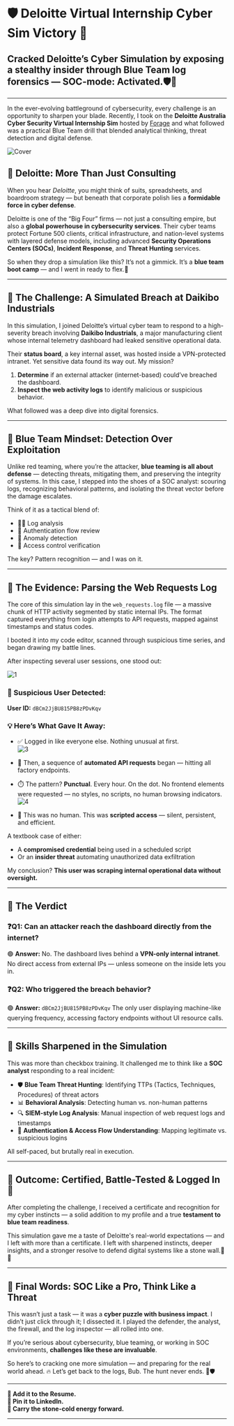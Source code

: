 # 🛡️ Deloitte Virtual Internship Cyber Sim Victory 🗿

## Cracked Deloitte’s Cyber Simulation by exposing a stealthy insider through Blue Team log forensics — SOC-mode: Activated.🛡️🗿

---

In the ever-evolving battleground of cybersecurity, every challenge is an opportunity to sharpen your blade. Recently, I took on the **Deloitte Australia Cyber Security Virtual Internship Sim** hosted by [Forage](https://www.theforage.com/simulations/Deloitte%20Australia/cyber-c1e3) and what followed was a practical Blue Team drill that blended analytical thinking, threat detection and digital defense.

![Cover](https://github.com/user-attachments/assets/9b8b3222-2196-4785-a3a6-76184bd15403) <br/>

## 👔 Deloitte: More Than Just Consulting

When you hear *Deloitte*, you might think of suits, spreadsheets, and boardroom strategy — but beneath that corporate polish lies a **formidable force in cyber defense**.

Deloitte is one of the “Big Four” firms — not just a consulting empire, but also a **global powerhouse in cybersecurity services**. Their cyber teams protect Fortune 500 clients, critical infrastructure, and nation-level systems with layered defense models, including advanced **Security Operations Centers (SOCs)**, **Incident Response**, and **Threat Hunting** services.

So when they drop a simulation like this? It’s not a gimmick. It’s a **blue team boot camp** — and I went in ready to flex.🗿

---

## 🧩 The Challenge: A Simulated Breach at Daikibo Industrials

In this simulation, I joined Deloitte’s virtual cyber team to respond to a high-severity breach involving **Daikibo Industrials**, a major manufacturing client whose internal telemetry dashboard had leaked sensitive operational data.

Their **status board**, a key internal asset, was hosted inside a VPN-protected intranet. Yet sensitive data found its way out. My mission?

1. **Determine** if an external attacker (internet-based) could’ve breached the dashboard.
2. **Inspect the web activity logs** to identify malicious or suspicious behavior.

What followed was a deep dive into digital forensics.

---

## 🧠 Blue Team Mindset: Detection Over Exploitation

Unlike red teaming, where you’re the attacker, **blue teaming is all about defense** — detecting threats, mitigating them, and preserving the integrity of systems. In this case, I stepped into the shoes of a SOC analyst: scouring logs, recognizing behavioral patterns, and isolating the threat vector before the damage escalates.

Think of it as a tactical blend of:

* 🕵️‍♂️ Log analysis
* 🔐 Authentication flow review
* 🧮 Anomaly detection
* 🚫 Access control verification

The key? Pattern recognition — and I was on it.

---

## 📁 The Evidence: Parsing the Web Requests Log

The core of this simulation lay in the `web_requests.log` file — a massive chunk of HTTP activity segmented by static internal IPs. The format captured everything from login attempts to API requests, mapped against timestamps and status codes.

I booted it into my code editor, scanned through suspicious time series, and began drawing my battle lines.

After inspecting several user sessions, one stood out:

![1](https://github.com/user-attachments/assets/97677aad-f003-4187-9470-695d4075c72b) <br/>

### 🚨 Suspicious User Detected:

**User ID:** `dBCm2JjBU815PB8zPDvKqv`

### 💡 Here’s What Gave It Away:

* ✅ Logged in like everyone else. Nothing unusual at first.
   <br/> ![3](https://github.com/user-attachments/assets/c499b2a6-05bb-4bdd-a9a9-a2cc4ebdca71) <br/>

* 🤔 Then, a sequence of **automated API requests** began — hitting all factory endpoints.
* ⏱️ The pattern? **Punctual**. Every hour. On the dot. No frontend elements were requested — no styles, no scripts, no human browsing indicators.
   <br/> ![4](https://github.com/user-attachments/assets/b91c6e79-1549-4187-b18d-24c08a12a521) <br/>

* 🤖 This was no human. This was **scripted access** — silent, persistent, and efficient.

A textbook case of either:

* A **compromised credential** being used in a scheduled script
* Or an **insider threat** automating unauthorized data exfiltration

My conclusion? **This user was scraping internal operational data without oversight.**

---

## 🔐 The Verdict

### ❓Q1: Can an attacker reach the dashboard directly from the internet?

🟢 **Answer:** No. The dashboard lives behind a **VPN-only internal intranet**. No direct access from external IPs — unless someone on the inside lets you in.

### ❓Q2: Who triggered the breach behavior?

🟢 **Answer:** `dBCm2JjBU815PB8zPDvKqv`
The only user displaying machine-like querying frequency, accessing factory endpoints without UI resource calls.

---

## 🧠 Skills Sharpened in the Simulation

This was more than checkbox training. It challenged me to think like a **SOC analyst** responding to a real incident:

* 🛡️ **Blue Team Threat Hunting**: Identifying TTPs (Tactics, Techniques, Procedures) of threat actors
* 📊 **Behavioral Analysis**: Detecting human vs. non-human patterns
* 🔍 **SIEM-style Log Analysis**: Manual inspection of web request logs and timestamps
* 🔐 **Authentication & Access Flow Understanding**: Mapping legitimate vs. suspicious logins

All self-paced, but brutally real in execution.

---

## 📜 Outcome: Certified, Battle-Tested & Logged In 🗿

After completing the challenge, I received a certificate and recognition for my cyber instincts — a solid addition to my profile and a true **testament to blue team readiness**.

This simulation gave me a taste of Deloitte's real-world expectations — and I left with more than a certificate. I left with sharpened instincts, deeper insights, and a stronger resolve to defend digital systems like a stone wall.🧱🗿

---

## 🗿 Final Words: SOC Like a Pro, Think Like a Threat

This wasn’t just a task — it was a **cyber puzzle with business impact**. I didn’t just click through it; I dissected it. I played the defender, the analyst, the firewall, and the log inspector — all rolled into one.

If you’re serious about cybersecurity, blue teaming, or working in SOC environments, **challenges like these are invaluable**.

So here’s to cracking one more simulation — and preparing for the real world ahead. 🔥
Let’s get back to the logs, Bub. The hunt never ends. 🧠🛡️

---

**📄 Add it to the Resume. <br/>
📌 Pin it to LinkedIn. <br/>
🗿 Carry the stone-cold energy forward.** <br/>

---

